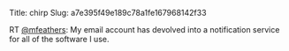 Title: chirp
Slug: a7e395f49e189c78a1fe167968142f33

RT <a href="http://twitter.com/mfeathers">@mfeathers</a>: My email account has devolved into a notification service for all of the software I use.
